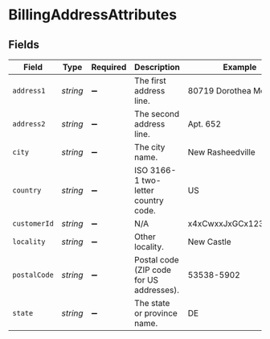 # BillingAddressAttributes


## Fields

| Field                                    | Type                                     | Required                                 | Description                              | Example                                  |
| ---------------------------------------- | ---------------------------------------- | ---------------------------------------- | ---------------------------------------- | ---------------------------------------- |
| `address1`                               | *string*                                 | :heavy_minus_sign:                       | The first address line.                  | 80719 Dorothea Mountain                  |
| `address2`                               | *string*                                 | :heavy_minus_sign:                       | The second address line.                 | Apt. 652                                 |
| `city`                                   | *string*                                 | :heavy_minus_sign:                       | The city name.                           | New Rasheedville                         |
| `country`                                | *string*                                 | :heavy_minus_sign:                       | ISO 3166-1 two-letter country code.      | US                                       |
| `customerId`                             | *string*                                 | :heavy_minus_sign:                       | N/A                                      | x4xCwxxJxGCx123Rx5xTx                    |
| `locality`                               | *string*                                 | :heavy_minus_sign:                       | Other locality.                          | New Castle                               |
| `postalCode`                             | *string*                                 | :heavy_minus_sign:                       | Postal code (ZIP code for US addresses). | 53538-5902                               |
| `state`                                  | *string*                                 | :heavy_minus_sign:                       | The state or province name.              | DE                                       |